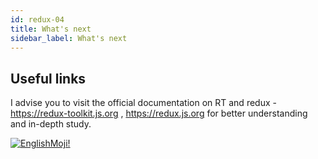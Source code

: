 ```yaml
---
id: redux-04
title: What's next
sidebar_label: What's next
---
```


## Useful links

I advise you to visit the official documentation on RT and redux - https://redux-toolkit.js.org , https://redux.js.org for better understanding and in-depth study.

[![EnglishMoji!](/img/logo/NeuroCoder.png)](https://vk.com/neurocoder)